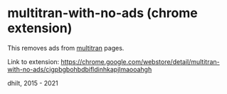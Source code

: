 multitran-with-no-ads (chrome extension)
================

This removes ads from [multitran](http://www.multitran.com/) pages.

Link to extension: https://chrome.google.com/webstore/detail/multitran-with-no-ads/cigpbgbohbdbifldinhkapjlmaooahgh

dhilt, 2015 - 2021
